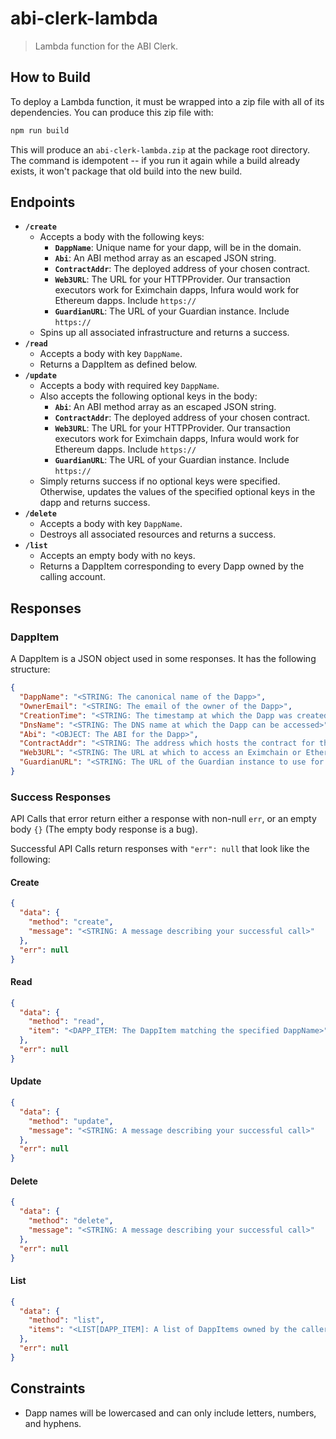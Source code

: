 # abi-clerk-lambda

> Lambda function for the ABI Clerk.

## How to Build
To deploy a Lambda function, it must be wrapped into a zip file with all of its dependencies.  You can produce this zip file with:

```sh
npm run build
```

This will produce an `abi-clerk-lambda.zip` at the package root directory.  The command is idempotent -- if you run it again while a build already exists, it won't package that old build into the new build.

## Endpoints
- **`/create`**
  - Accepts a body with the following keys:
    - **`DappName`**: Unique name for your dapp, will be in the domain.
    - **`Abi`**: An ABI method array as an escaped JSON string.
    - **`ContractAddr`**: The deployed address of your chosen contract.
    - **`Web3URL`**: The URL for your HTTPProvider.  Our transaction executors work for Eximchain dapps, Infura would work for Ethereum dapps.  Include `https://`
    - **`GuardianURL`**: The URL of your Guardian instance.  Include `https://`
  - Spins up all associated infrastructure and returns a success.
- **`/read`**
  - Accepts a body with key `DappName`.
  - Returns a DappItem as defined below.
- **`/update`**
  - Accepts a body with required key `DappName`.
  - Also accepts the following optional keys in the body:
    - **`Abi`**: An ABI method array as an escaped JSON string.
    - **`ContractAddr`**: The deployed address of your chosen contract.
    - **`Web3URL`**: The URL for your HTTPProvider.  Our transaction executors work for Eximchain dapps, Infura would work for Ethereum dapps.  Include `https://`
    - **`GuardianURL`**: The URL of your Guardian instance.  Include `https://`
  - Simply returns success if no optional keys were specified. Otherwise, updates the values of the specified optional keys in the dapp and returns success.
- **`/delete`**
  - Accepts a body with key `DappName`.
  - Destroys all associated resources and returns a success.
- **`/list`**
  - Accepts an empty body with no keys.
  - Returns a DappItem corresponding to every Dapp owned by the calling account.

## Responses

### DappItem

A DappItem is a JSON object used in some responses. It has the following structure:

```json
{
  "DappName": "<STRING: The canonical name of the Dapp>",
  "OwnerEmail": "<STRING: The email of the owner of the Dapp>",
  "CreationTime": "<STRING: The timestamp at which the Dapp was created>",
  "DnsName": "<STRING: The DNS name at which the Dapp can be accessed>",
  "Abi": "<OBJECT: The ABI for the Dapp>",
  "ContractAddr": "<STRING: The address which hosts the contract for the Dapp>",
  "Web3URL": "<STRING: The URL at which to access an Eximchain or Ethereum node>",
  "GuardianURL": "<STRING: The URL of the Guardian instance to use for this Dapp>"
}
```

### Success Responses

API Calls that error return either a response with non-null `err`, or an empty body `{}` (The empty body response is a bug).

Successful API Calls return responses with `"err": null` that look like the following:

#### Create

```json
{
  "data": {
    "method": "create",
    "message": "<STRING: A message describing your successful call>"
  },
  "err": null
}
```

#### Read

```json
{
  "data": {
    "method": "read",
    "item": "<DAPP_ITEM: The DappItem matching the specified DappName>"
  },
  "err": null
}
```

#### Update

```json
{
  "data": {
    "method": "update",
    "message": "<STRING: A message describing your successful call>"
  },
  "err": null
}
```

#### Delete

```json
{
  "data": {
    "method": "delete",
    "message": "<STRING: A message describing your successful call>"
  },
  "err": null
}
```

#### List

```json
{
  "data": {
    "method": "list",
    "items": "<LIST[DAPP_ITEM]: A list of DappItems owned by the caller>"
  },
  "err": null
}
```

## Constraints
- Dapp names will be lowercased and can only include letters, numbers, and hyphens.